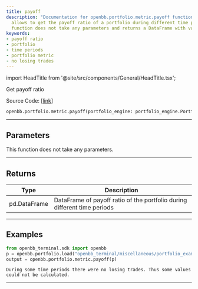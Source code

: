 ```yaml
---
title: payoff
description: "Documentation for openbb.portfolio.metric.payoff function. This function"
  allows to get the payoff ratio of a portfolio during different time periods. The
  function does not take any parameters and returns a DataFrame with values.
keywords:
- payoff ratio
- portfolio
- time periods
- portfolio metric
- no losing trades
---
```


import HeadTitle from '@site/src/components/General/HeadTitle.tsx';

<HeadTitle title="portfolio.metric.payoff - Reference | OpenBB SDK Docs" />

Get payoff ratio

Source Code: [[link](https://github.com/OpenBB-finance/OpenBBTerminal/tree/main/openbb_terminal/portfolio/portfolio_model.py#L1590)]

```python
openbb.portfolio.metric.payoff(portfolio_engine: portfolio_engine.PortfolioEngine)
```

---

## Parameters

This function does not take any parameters.

---

## Returns

| Type | Description |
| ---- | ----------- |
| pd.DataFrame | DataFrame of payoff ratio of the portfolio during different time periods |
---

## Examples

```python
from openbb_terminal.sdk import openbb
p = openbb.portfolio.load("openbb_terminal/miscellaneous/portfolio_examples/holdings/example.csv")
output = openbb.portfolio.metric.payoff(p)
```

```
During some time periods there were no losing trades. Thus some values could not be calculated.
```
---

